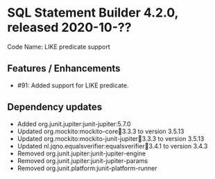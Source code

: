 # SQL Statement Builder 4.2.0, released 2020-10-??

Code Name: LIKE predicate support

## Features / Enhancements
 
* #91: Added support for LIKE predicate.

## Dependency updates

* Added org.junit.jupiter:junit-jupiter:5.7.0
* Updated org.mockito:mockito-core:jar:3.3.3 to version 3.5.13
* Updated org.mockito:mockito-junit-jupiter:jar:3.3.3 to version 3.5.13
* Updated nl.jqno.equalsverifier:equalsverifier:jar:3.4.1 to version 3.4.3
* Removed org.junit.jupiter:junit-jupiter-engine
* Removed org.junit.jupiter:junit-jupiter-params
* Removed org.junit.platform:junit-platform-runner
